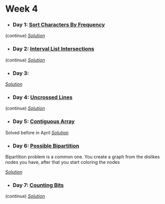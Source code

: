 # Week 4

* ### Day 1: [Sort Characters By Frequency](https://leetcode.com/explore/featured/card/may-leetcoding-challenge/537/week-4-may-22nd-may-28th/3337/)
(continue)
[*Solution*](sort_characters_by_frequency.c++)

* ### Day 2: [Interval List Intersections](https://leetcode.com/explore/featured/card/may-leetcoding-challenge/537/week-4-may-22nd-may-28th/3338/)
(continue)
[*Solution*](interval_list_intersection.c++)

* ### Day 3: []()

[*Solution*]()

* ### Day 4: [Uncrossed Lines](https://leetcode.com/explore/featured/card/may-leetcoding-challenge/537/week-4-may-22nd-may-28th/3340/)
(continue)
[*Solution*](uncrossed_lines.c++)

* ### Day 5: [Contiguous Array](https://leetcode.com/explore/featured/card/may-leetcoding-challenge/537/week-4-may-22nd-may-28th/3341/)
Solved before in April
[*Solution*](contiguous_array.c++)

* ### Day 6: [Possible Bipartition](https://leetcode.com/explore/featured/card/may-leetcoding-challenge/537/week-4-may-22nd-may-28th/3342/)
Bipartition problem is a common one. You create a graph from the dislikes nodes you have, after that you start coloring the nodes

[*Solution*](possible_bipartition.c++)

* ### Day 7: [Counting Bits](https://leetcode.com/explore/featured/card/may-leetcoding-challenge/537/week-4-may-22nd-may-28th/3343)
(continue)
[*Solution*](counting_bits.c++)
